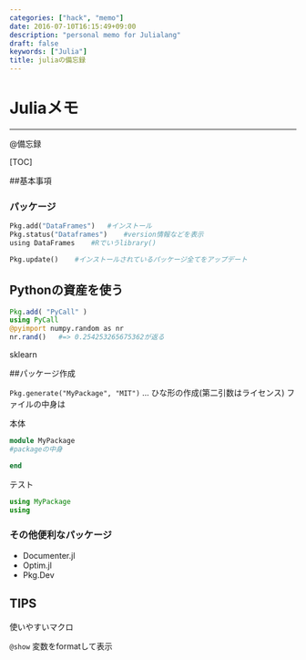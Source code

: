 ```yaml
---
categories: ["hack", "memo"]
date: 2016-07-10T16:15:49+09:00
description: "personal memo for Julialang"
draft: false
keywords: ["Julia"]
title: juliaの備忘録
---
```


# Juliaメモ
---

@備忘録

[TOC]


##基本事項

### パッケージ

```python
Pkg.add("DataFrames")   #インストール
Pkg.status("Dataframes")    #version情報などを表示
using DataFrames    #Rでいうlibrary()

Pkg.update()    #インストールされているパッケージ全てをアップデート
```

## Pythonの資産を使う

```julia
Pkg.add( "PyCall" )
using PyCall
@pyimport numpy.random as nr
nr.rand()   #=> 0.254253265675362が返る
```

sklearn

##パッケージ作成

`Pkg.generate("MyPackage", "MIT")` ... ひな形の作成(第二引数はライセンス)
ファイルの中身は

本体
```julia:src/MyPackage.jl
module MyPackage
#packageの中身

end
```

テスト
```julia:test/runtests.jl
using MyPackage
using
```

### その他便利なパッケージ

* Documenter.jl
* Optim.jl
* Pkg.Dev

## TIPS

使いやすいマクロ

`@show` 変数をformatして表示
